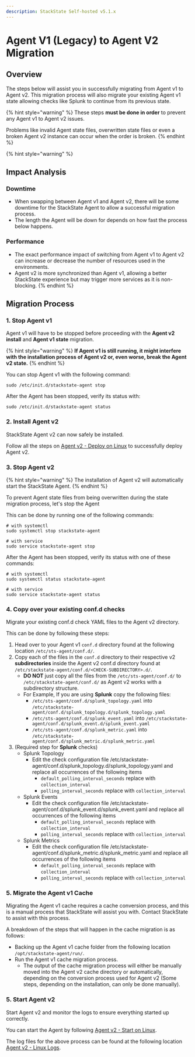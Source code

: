 ```yaml
---
description: StackState Self-hosted v5.1.x
---
```


# Agent V1 \(Legacy\) to Agent V2 Migration

## Overview

The steps below will assist you in successfully migrating from Agent v1 to Agent v2. 
This migration process will also migrate your existing Agent v1 state allowing checks like Splunk to continue from its previous state.

{% hint style="warning" %}
These steps **must be done in order** to prevent any Agent v1 to Agent v2 issues.

Problems like invalid Agent state files, overwritten state files or even a broken Agent v2 instance can occur when the order is broken.
{% endhint %}

{% hint style="warning" %}
## Impact Analysis

### Downtime
- When swapping between Agent v1 and Agent v2, there will be some downtime for the StackState Agent to allow a successful migration process.
- The length the Agent will be down for depends on how fast the process below happens.

### Performance
- The exact performance impact of switching from Agent v1 to Agent v2 can increase or decrease the number of resources used in the environments.
- Agent v2 is more synchronized than Agent v1, allowing a better StackState experience but may trigger more services as it is non-blocking.
{% endhint %}


## Migration Process

### 1. Stop Agent v1

Agent v1 will have to be stopped before proceeding with the **Agent v2 install** and **Agent v1 state** migration.

{% hint style="warning" %}
**If Agent v1 is still running, it might interfere with the installation process of Agent v2 or, even worse, break the Agent v2 state.**
{% endhint %}

You can stop Agent v1 with the following command:

```shell
sudo /etc/init.d/stackstate-agent stop
```

After the Agent has been stopped, verify its status with:

```shell
sudo /etc/init.d/stackstate-agent status
```

### 2. Install Agent v2

StackState Agent v2 can now safely be installed.

Follow all the steps on [Agent v2 - Deploy on Linux](/setup/agent/linux.md) to successfully deploy Agent v2.

### 3. Stop Agent v2

{% hint style="warning" %}
The installation of Agent v2 will automatically start the StackState Agent.
{% endhint %}

To prevent Agent state files from being overwritten during the state migration process, let's stop the Agent

This can be done by running one of the following commands:

```shell
# with systemctl
sudo systemctl stop stackstate-agent

# with service
sudo service stackstate-agent stop
```

After the Agent has been stopped, verify its status with one of these commands:

```shell
# with systemctl
sudo systemctl status stackstate-agent

# with service
sudo service stackstate-agent status
```

### 4. Copy over your existing conf.d checks

Migrate your existing conf.d check YAML files to the Agent v2 directory.

This can be done by following these steps:

1. Head over to your Agent v1 `conf.d` directory found at the following location `/etc/sts-agent/conf.d/`.
2. Copy each of the files in the `conf.d` directory to their respective v2 **subdirectories** inside the Agent v2 conf.d directory found at `/etc/stackstate-agent/conf.d/<CHECK-SUBDIRECTORY>.d/`.
    - **DO NOT** just copy all the files from the `/etc/sts-agent/conf.d/` to `/etc/stackstate-agent/conf.d/` as Agent v2 works with a subdirectory structure.
    - For Example, If you are using **Splunk** copy the following files:
      - `/etc/sts-agent/conf.d/splunk_topology.yaml` into `/etc/stackstate-agent/conf.d/splunk_topology.d/splunk_topology.yaml`
      - `/etc/sts-agent/conf.d/splunk_event.yaml` into `/etc/stackstate-agent/conf.d/splunk_event.d/splunk_event.yaml`
      - `/etc/sts-agent/conf.d/splunk_metric.yaml` into `/etc/stackstate-agent/conf.d/splunk_metric.d/splunk_metric.yaml`
3. (Required step for **Splunk** checks)
    - Splunk Topology
      - Edit the check configuration file /etc/stackstate-agent/conf.d/splunk_topology.d/splunk_topology.yaml and replace all occurrences of the following items
        - `default_polling_interval_seconds` replace with `collection_interval`
        - `polling_interval_seconds` replace with `collection_interval`
    - Splunk Events
      - Edit the check configuration file /etc/stackstate-agent/conf.d/splunk_event.d/splunk_event.yaml and replace all occurrences of the following items
        - `default_polling_interval_seconds` replace with `collection_interval`
        - `polling_interval_seconds` replace with `collection_interval`
    - Splunk Metrics
      - Edit the check configuration file /etc/stackstate-agent/conf.d/splunk_metric.d/splunk_metric.yaml and replace all occurrences of the following items
        - `default_polling_interval_seconds` replace with `collection_interval`
        - `polling_interval_seconds` replace with `collection_interval`

### 5. Migrate the Agent v1 Cache

Migrating the Agent v1 cache requires a cache conversion process, and this is a manual process that StackState will assist you with.
Contact StackState to assist with this process.

A breakdown of the steps that will happen in the cache migration is as follows:

- Backing up the Agent v1 cache folder from the following location `/opt/stackstate-agent/run/`.
- Run the Agent v1 cache migration process.
    - The output of the cache migration process will either be manually moved into the Agent v2 cache directory or automatically, depending on the conversion process used for Agent v2 (Some steps, depending on the installation, can only be done manually).

### 5. Start Agent v2

Start Agent v2 and monitor the logs to ensure everything started up correctly.

You can start the Agent by following [Agent v2 - Start on Linux](/setup/agent/linux.md#start-stop-or-restart-the-agent).

The log files for the above process can be found at the following location [Agent v2 - Linux Logs](/setup/agent/linux.md#log-files).
